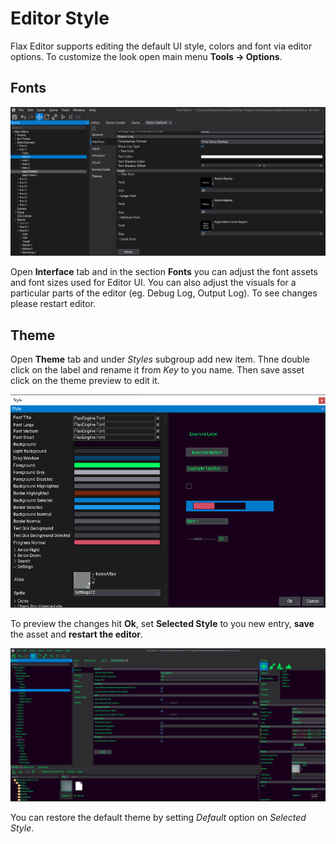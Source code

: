 # Editor Style

Flax Editor supports editing the default UI style, colors and font via editor options. To customize the look open main menu **Tools -> Options**.

## Fonts

![Customzied Editor Fonts](media/editor-custom-font.png)

Open **Interface** tab and in the section **Fonts** you can adjust the font assets and font sizes used for Editor UI. You can also adjust the visuals for a particular parts of the editor (eg. Debug Log, Output Log).
To see changes please restart editor.

## Theme

Open **Theme** tab and under *Styles* subgroup add new item. Thne double click on the label and rename it from *Key* to you name. Then save asset click on the theme preview to edit it.

![Theme Editor](media/editor-theme-preview.png)

To preview the changes hit **Ok**, set **Selected Style** to you new entry, **save** the asset and **restart the editor**.

![Custom Editor Theme](media/custom-editor-theme.png)

You can restore the default theme by setting *Default* option on *Selected Style*.
